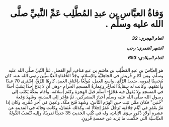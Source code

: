 <h1 dir="rtl">وَفاةُ العبَّاسِ بن عبدِ المُطَّلِب عَمِّ النَّبيِّ صلَّى الله عليه وسلَّم .</h1>

<h5 dir="rtl">العام الهجري:  32

الشهر القمري: رجب

العام الميلادي: 653</h5>

<p dir="rtl">هو العبَّاسُ بن عبدِ المُطَّلِب بن هاشمِ بن عبدِ مَنافٍ، أبو الفَضلِ، عَمُّ النَّبيِّ صلَّى الله عليه وسلَّم، ومِن أكابرِ قُريشٍ في الجاهِليَّةِ والإسلامِ، وجَدُّ الخُلفاءِ العبَّاسيِّين رضِي الله عنه. كان مُحسِنًا لِقومِه، سَديدَ الرَّأيِ، واسعَ العَقلِ، مُولَعًا بإعْتاقِ العَبيدِ، كارِهًا للرِّقِّ، اشْتَرى 70 عبدًا وأَعتَقَهم، وكانت له سِقايةُ الحاجِّ، وعِمارةُ المسجدِ الحرامِ -وهي أن لا يَدَعَ أحدًا يَسُبّ أحدًا في المسجدِ ولا يَقولُ فيه هَجْرًا- أَسلَم قبلَ الهِجرَةِ وكتَم إسلامَه، وأقام بمكَّةَ يَكتُب إلى رسولِ الله صلَّى الله عليه وسلَّم أخبارَ المشركين، ثمَّ هاجَر إلى المدينةِ، وشَهِدَ وَقعةَ "حُنين" فكان ممَّن ثبَت حين انْهزَم النَّاسُ، وشَهِدَ فَتحَ مكَّةَ، وعَمِيَ في آخرِ عُمُرِهِ، وكان إذا مَرَّ بعُمَرَ في أيَّام خِلافَتِه تَرَجَّلَ عُمَرُ إجلالًا له، وكذلك عُثمانُ، وكانت وَفاتُه في المدينةِ عن عشرةِ أولادٍ ذُكورٍ سِوَى الإناثِ، وله في كُتُبِ الحديثِ 35 حديثًا تَقريبًا، وإليه تُنْسَبُ الدَّولةُ العبَّاسيَّة التي حَكَمت ما يَزيد عن خمسةِ قُرونٍ.</p></br>

